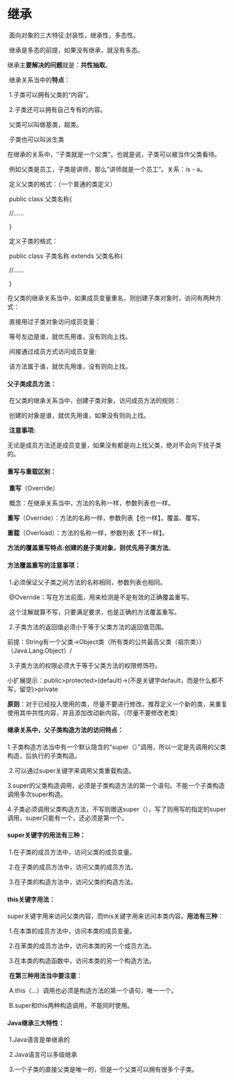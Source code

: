 # 继承

​	面向对象的三大特征:封装性，继承性，多态性。

​	继承是多态的前提，如果没有继承，就没有多态。

​	继承主**要解决的问题**就是：**共性抽取**。

​	继承关系当中的**特点**：

​		1.子类可以拥有父类的“内容”。

​		2.子类还可以拥有自己专有的内容。

​		父类可以叫做基类，超类。

​		子类也可以叫派生类

​	在继承的关系中，“子类就是一个父类“。也就是说，子类可以被当作父类看待。

​	例如父类是员工，子类是讲师，那么”讲师就是一个员工“。关系：is - a。

​	定义父类的格式：（一个普通的类定义）

​		public class 父类名称{

​			//……

​		}

​	定义子类的格式：

​		public class 子类名称 extends 父类名称{

​			//……

​		}

​	在父类的继承关系当中，如果成员变量重名，则创建子类对象时，访问有两种方式：

​	直接用过子类对象访问成员变量：

​		等号左边是谁，就优先用谁，没有则向上找。

​	间接通过成员方式访问成员变量:

​		该方法属于谁，就优先用谁，没有则向上找。

#### 父子类成员方法：

​	在父类的继承关系当中，创建子类对象，访问成员方法的规则：

​		创建的对象是谁，就优先用谁，如果没有则向上找。

​	**注意事项:**

​		无论是成员方法还是成员变量，如果没有都是向上找父类，绝对不会向下找子类的。

#### 重写与重载区别：

​	**重写**（Override）

​		概念：在继承关系当中，方法的名称一样，参数列表也一样。

​	**重写**（Override）：方法的名称一样，参数列表【也一样】。覆盖、覆写。

​	**重载**（Overload）：方法的名称一样，参数列表【不一样】。

​	**方法的覆盖重写特点:创建的是子类对象，则优先用子类方法**。

#### 方法覆盖重写的**注意事项**：

​		1.必须保证父子类之间方法的名称相同，参数列表也相同。

​		@Override：写在方法前面，用来检测是不是有效的正确覆盖重写。

​		这个注解就算不写，只要满足要求，也是正确的方法覆盖重写。

​		2.子类方法的返回值必须小于等于父类方法的返回值范围。

​		前提：String有一个父类->Object类（所有类的公共最高父类（祖宗类））（Java.Lang.Object）/

​		3.子类方法的权限必须大于等于父类方法的权限修饰符。

​	小扩展提示：public>protected>(default)->(不是关键字default，而是什么都不写，留空)>private

​		**原则**：对于已经投入使用的类，尽量不要进行修改，推荐定义一个新的类，来重复使用其中共性内容，并且添加改动新内容。（尽量不要修改老类）

####  继承关系中，父子类构造方法的访问特点：

​	1.子类构造方法当中有一个默认隐含的“super（）”调用，所以一定是先调用的父类构造，后执行的子类构造。

​	2.可以通过super关键字来调用父类重载构造。

​	3.super的父类构造调用，必须是子类构造方法的第一个语句。不能一个子类构造调用多次super构造。

​	4.子类必须调用父类构造方法，不写则赠送super（），写了则用写的指定的super调用，super只能有一个，还必须是第一个。

#### super关键字的用法有三种：

​	1.在子类的成员方法中，访问父类的成员变量。

​	2.在子类的成员方法中，访问父类的成员方法。

​	3.在子类的构造方法中，访问父类的构造方法。

#### this关键字用法：

​	super关键字用来访问父类内容，而this关键字用来访问本类内容。**用法有三种**：

​		1.在本类的成员方法中，访问本类的成员变量。

​		2.在苯类的成员方法中，访问本类的另一个成员方法。

​		3.在本类的构造函数中，访问本类的另一个构造方法。

​	**在第三种用法当中要注意**：

​		A.this（...）调用也必须是构造方法的第一个语句，唯一一个。

​		B.super和this两种构造调用，不能同时使用。

#### Java继承三大特性：

​	1.Java语言是单继承的

​	2.Java语言可以多级继承

​	3.一个子类的直接父类是唯一的，但是一个父类可以拥有很多个子类。